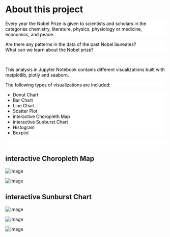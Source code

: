 <h1> About this project</h1>
<p style="text-align: left;color: rgb(0, 0, 0);background-color: rgb(255, 255, 255);font-size: 14px;">Every year the Nobel Prize is given to scientists and scholars in the categories chemistry, literature, physics, physiology or medicine, economics, and peace.</p>
<p style="text-align: left;color: rgb(0, 0, 0);background-color: rgb(255, 255, 255);font-size: 14px;">Are there any patterns in the data of the past Nobel laureates?<br>What can we learn about the Nobel prize?</p>
<p style="text-align: left;color: rgb(0, 0, 0);background-color: rgb(255, 255, 255);font-size: 14px;"><br></p>
<p style="text-align: left;color: rgb(0, 0, 0);background-color: rgb(255, 255, 255);font-size: 14px;">This analysis in Jupyter Notebook contains different visualizations built with matplotlib, plotly and seaborn.</p>
<p style="text-align: left;color: rgb(0, 0, 0);background-color: rgb(255, 255, 255);font-size: 14px;">The following types of visualizations are included:</p>
<ul>
    <li style="text-align: left;color: rgb(0, 0, 0);background-color: rgb(255, 255, 255);font-size: 14px;">Donut Chart</li>
    <li style="text-align: left;color: rgb(0, 0, 0);background-color: rgb(255, 255, 255);font-size: 14px;">Bar Chart</li>
    <li style="text-align: left;color: rgb(0, 0, 0);background-color: rgb(255, 255, 255);font-size: 14px;">Line Chart</li>
    <li style="text-align: left;color: rgb(0, 0, 0);background-color: rgb(255, 255, 255);font-size: 14px;">Scatter Plot</li>
    <li style="text-align: left;color: rgb(0, 0, 0);background-color: rgb(255, 255, 255);font-size: 14px;">interactive Choropleth Map&nbsp;</li>
    <li style="text-align: left;color: rgb(0, 0, 0);background-color: rgb(255, 255, 255);font-size: 14px;">interactive Sunburst Chart</li>
    <li style="text-align: left;color: rgb(0, 0, 0);background-color: rgb(255, 255, 255);font-size: 14px;">Histogram</li>
    <li style="text-align: left;color: rgb(0, 0, 0);background-color: rgb(255, 255, 255);font-size: 14px;">Boxplot</li>
</ul>
<p style="text-align: left;color: rgb(0, 0, 0);background-color: rgb(255, 255, 255);font-size: 14px;"><br></p>

<h2>interactive Choropleth Map</h2>

![image](https://github.com/lauraporsch/analysisprojects/assets/127047376/cb29a2f6-248b-4e9c-b086-2e06fea4fdb1)

![image](https://github.com/lauraporsch/analysisprojects/assets/127047376/17280646-1e6d-43cc-bbd0-5c63d3b0d8a4)

<h2>interactive Sunburst Chart</h2>

![image](https://github.com/lauraporsch/analysisprojects/assets/127047376/c6fa0e11-52dc-4733-83a5-68f00c4571c6)

![image](https://github.com/lauraporsch/analysisprojects/assets/127047376/8c942fba-d01d-43c8-927f-91f61b7625c7)

![image](https://github.com/lauraporsch/analysisprojects/assets/127047376/1d2a5097-f261-4c35-a0dd-6253ed2f33ff)



